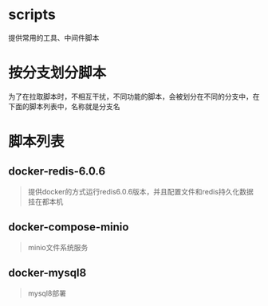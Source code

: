 # scripts
提供常用的工具、中间件脚本

# 按分支划分脚本
为了在拉取脚本时，不相互干扰，不同功能的脚本，会被划分在不同的分支中，在下面的脚本列表中，名称就是分支名

# 脚本列表
## docker-redis-6.0.6
> 提供docker的方式运行redis6.0.6版本，并且配置文件和redis持久化数据挂在都本机

## docker-compose-minio
> minio文件系统服务
>
## docker-mysql8
> mysql8部署